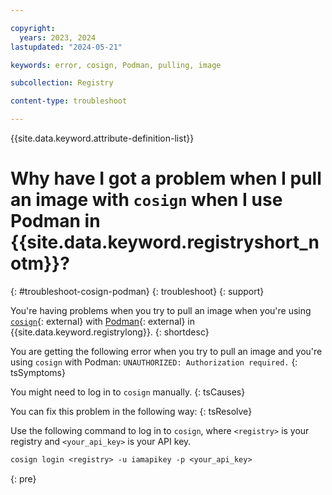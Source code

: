 ```yaml
---

copyright:
  years: 2023, 2024
lastupdated: "2024-05-21"

keywords: error, cosign, Podman, pulling, image

subcollection: Registry

content-type: troubleshoot

---
```


{{site.data.keyword.attribute-definition-list}}

# Why have I got a problem when I pull an image with `cosign` when I use Podman in {{site.data.keyword.registryshort_notm}}?
{: #troubleshoot-cosign-podman}
{: troubleshoot}
{: support}

You're having problems when you try to pull an image when you're using [`cosign`](https://github.com/sigstore/cosign){: external} with [Podman](https://podman.io/){: external} in {{site.data.keyword.registrylong}}.
{: shortdesc}

You are getting the following error when you try to pull an image and you're using `cosign` with Podman: `UNAUTHORIZED: Authorization required.`
{: tsSymptoms}

You might need to log in to `cosign` manually.
{: tsCauses}

You can fix this problem in the following way:
{: tsResolve}

Use the following command to log in to `cosign`, where `<registry>` is your registry and `<your_api_key>` is your API key.

```txt
cosign login <registry> -u iamapikey -p <your_api_key>
```
{: pre}
